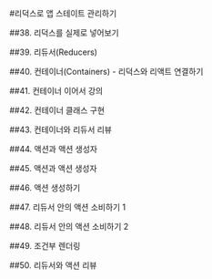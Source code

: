 #리덕스로 앱 스테이트 관리하기

##38. 리덕스를 실제로 넣어보기

##39. 리듀서(Reducers)

##40. 컨테이너(Containers) - 리덕스와 리액트 연결하기

##41. 컨테이너 이어서 강의

##42. 컨테이너 클래스 구현

##43. 컨테이너와 리듀서 리뷰

##44. 액션과 액션 생성자

##45. 액션과 액션 생성자

##46. 액션 생성하기

##47. 리듀서 안의 액션 소비하기 1

##48. 리듀서 안의 액션 소비하기 2

##49. 조건부 렌더링

##50. 리듀서와 액션 리뷰